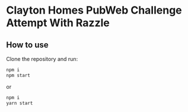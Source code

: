 # Clayton Homes PubWeb Challenge Attempt With Razzle

## How to use

Clone the repository and run:
```bash
npm i
npm start
```
or
```bash
npm i
yarn start
```